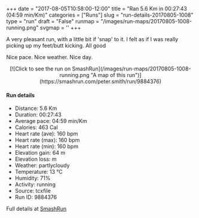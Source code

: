 +++
date = "2017-08-05T10:58:00-12:00"
title = "Ran 5.6 Km in 00:27:43 (04:59 min/Km)"
categories = ["Runs"]
slug = "run-details-20170805-1008"
type = "run"
draft = "False"
runmap = "/images/run-maps/20170805-1008-running.png"
svgmap = '<polyline points="99 48, 100 55, 97 56, 88 53, 80 52, 73 45, 72 42, 68 46, 63 45, 59 47, 57 51, 57 51, 55 51, 48 58, 47 60, 44 62, 10 72, 2 69, 0 65, 7 60, 53 31, 61 34, 66 37, 70 39, 78 35, 80 33, 82 34, 85 33, 86 31, 94 28, 98 38, 98 38, 99 38">'
+++

A very pleasant run, with a little bit if 'snap' to it. I felt as if I was really picking up my feet/butt kicking.  All good

Nice pace. Nice weather. Nice day. 

<!--more-->

<center>
[![Click to see the run on SmashRun](/images/run-maps/20170805-1008-running.png "A map of this run")](https://smashrun.com/peter.smith/run/9884376)
</center>

#### Run details

* Distance: 5.6 Km
* Duration: 00:27:43
* Average pace: 04:59 min/Km
* Calories: 463 Cal
* Heart rate (ave): 160 bpm
* Heart rate (max): 160 bpm
* Heart rate (min): 160 bpm
* Elevation gain: 64 m
* Elevation loss:  m
* Weather: partlycloudy
* Temperature: 13 &deg;C
* Humidity: 71%
* Activity: running
* Source: tcxfile
* Run ID: 9884376

Full details at [SmashRun](https://smashrun.com/peter.smith/run/9884376)